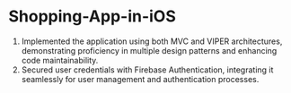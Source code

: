 # Shopping-App-in-iOS
1. Implemented the application using both MVC and VIPER architectures, demonstrating proficiency in multiple design patterns and enhancing code maintainability.
2. Secured user credentials with Firebase Authentication, integrating it seamlessly for user management and authentication processes.
